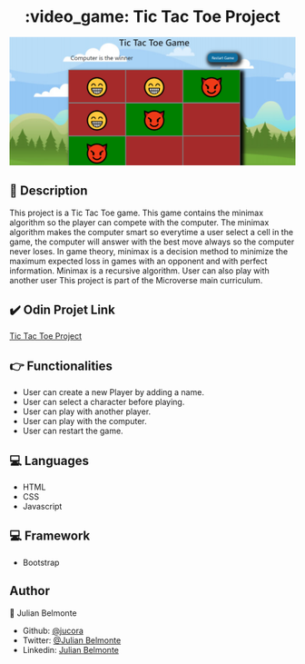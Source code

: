 <h1 align="center">:video_game: Tic Tac Toe Project</h1>

<p align="center">
  <img src="images/tictactoe.png">
</p>


## :pencil: Description

This project is a Tic Tac Toe game. This game contains the minimax algorithm so the player can compete with the computer. The minimax algorithm makes the computer smart so everytime a user select a cell in the game, the computer will answer with the best move always so the computer never loses. In game theory, minimax is a decision method to minimize the maximum expected loss in games with an opponent and with perfect information. Minimax is a recursive algorithm. User can also play with another user This project is part of the Microverse main curriculum.

## :heavy_check_mark: Odin Projet Link 

[Tic Tac Toe Project](https://www.theodinproject.com/courses/javascript/lessons/tic-tac-toe-javascript)

## :point_right: Functionalities

- User can create a new Player by adding a name.
- User can select a character before playing.
- User can play with another player.
- User can play with the computer.
- User can restart the game. 

## :computer: Languages

- HTML
- CSS
- Javascript

## :computer: Framework

- Bootstrap

## Author

:man: Julian Belmonte

- Github: [@jucora](https://github.com/jucora)
- Twitter: [@Julian Belmonte](twitter.com/JulianBelmonte)
- Linkedin: [Julian Belmonte](linkedin.com/in/julianbel)
